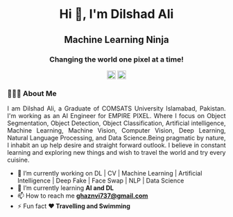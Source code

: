 <h1 align="center">Hi 👋, I'm Dilshad Ali</h1>
<h2 align="center">Machine Learning Ninja</h2>
<h3 align="center">Changing the world one pixel at a time!</h3>
<p align="center">
<a href="https://twitter.com/Dilshad_Chattha" target="blank"><img align="center" src="https://cdn.jsdelivr.net/npm/simple-icons@3.0.1/icons/twitter.svg" alt="https://twitter.com/Dilshad_Chattha" height="20" width="20" /></a>
<a href="https://www.linkedin.com/in/dilshad-ali-b729b8132/" target="blank"><img align="center" src="https://cdn.jsdelivr.net/npm/simple-icons@3.0.1/icons/linkedin.svg" alt="https://www.linkedin.com/in/dilshad-ali-b729b8132/" height="20" width="20" /></a>
</p>

### 👨🏽‍💻 About Me
<p align="justify">I am Dilshad Ali, a Graduate of COMSATS University Islamabad, Pakistan. I'm working as an AI Engineer for EMPIRE PIXEL. Where I focus on Object Segmentation, Object Detection, Object Classification, Artificial intelligence, Machine Learning, Machine Vision, Computer Vision, Deep Learning, Natural Language Processing, and Data Science.Being pragmatic by nature, I inhabit an up help desire and straight forward outlook. I believe in constant learning and exploring new things and wish to travel the world and try every cuisine.</p>

- 🔭 I’m currently working on DL | CV | Machine Learning | Artificial Intelligence | Deep Fake | Face Swap | NLP | Data Science
- 🌱 I’m currently learning **AI and DL**
- 📫 How to reach me **ghaznvi737@gmail.com**
- ⚡ Fun fact **❤ Travelling and Swimming**

